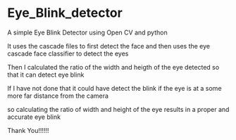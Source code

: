 # Eye_Blink_detector
A simple Eye Blink Detector using Open CV and python 

It uses the cascade files to first detect the face and then uses the eye cascade face classifier to detect the eyes 

Then I calculated the ratio of the width and heigth of the eye detected so that it can detect eye blink

If I have not done that it could have detect the blink if the eye is at a some more far distance from the camera

so calculating the ratio of width and height of the eye results in a proper and accurate eye blink 

Thank You!!!!!!
